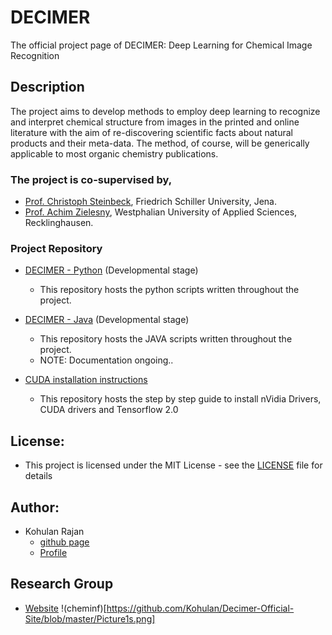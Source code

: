 # DECIMER
The official project page of DECIMER: Deep Learning for Chemical Image Recognition

## Description
The project aims to develop methods to employ deep learning to recognize and interpret chemical structure from images in the printed and online literature with the aim of re-discovering scientific facts about natural products and their meta-data. The method, of course, will be generically applicable to most organic chemistry publications.

### The project is co-supervised by,

- [Prof. Christoph Steinbeck](https://cheminf.uni-jena.de/members/steinbeck/), Friedrich Schiller University, Jena.
- [Prof. Achim Zielesny](https://www.w-hs.de/service/informationen-zur-person/person/zielesny/), Westphalian University of Applied Sciences, Recklinghausen.

### Project Repository

- [DECIMER - Python](https://github.com/Kohulan/Decimer-Python) (Developmental stage)
  - This repository hosts the python scripts written throughout the project.
  
- [DECIMER - Java](https://github.com/Kohulan/DECIMER) (Developmental stage)
  - This repository hosts the JAVA scripts written throughout the project.
  - NOTE: Documentation ongoing..
  
- [CUDA installation instructions](https://github.com/Kohulan/CUDA-10-with-Tensoflow2.0-Installation-Guide)
  - This repository hosts the step by step guide to install nVidia Drivers, CUDA drivers and Tensorflow 2.0

## License:
- This project is licensed under the MIT License - see the [LICENSE](https://github.com/Kohulan/Decimer-Python/blob/master/LICENSE) file for details

## Author:
- Kohulan Rajan
  - [github page](https://github.com/Kohulan)
  - [Profile](https://cheminf.uni-jena.de/members/kohulan-rajan/)

## Research Group
- [Website](cheminf.uni-jena.de)
!(cheminf)[https://github.com/Kohulan/Decimer-Official-Site/blob/master/Picture1s.png]
